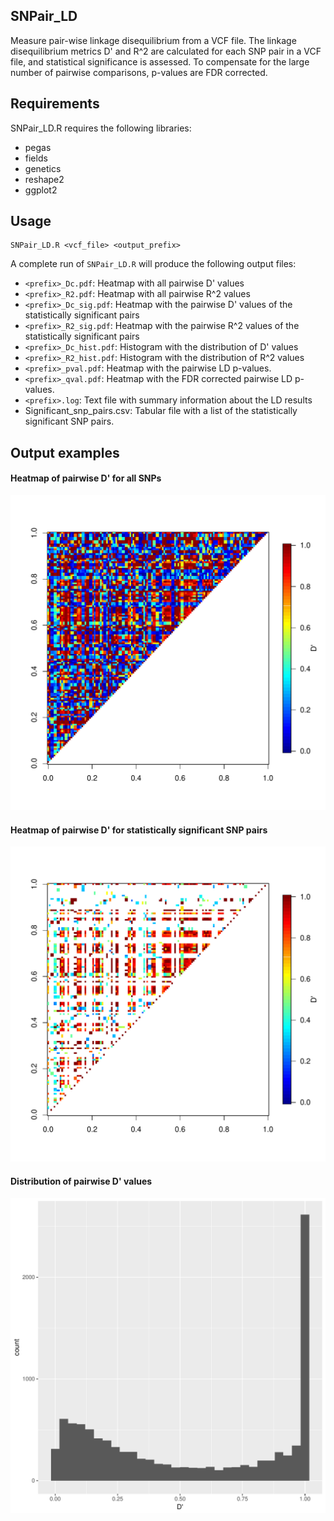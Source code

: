  
## SNPair_LD

Measure pair-wise linkage disequilibrium from a VCF file. The linkage disequilibrium metrics D' and R^2 are calculated for each SNP pair in a VCF file, and statistical significance is assessed. To compensate for the large number of pairwise comparisons, p-values are FDR corrected. 

## Requirements

SNPair_LD.R requires the following libraries:

- pegas
- fields
- genetics
- reshape2
- ggplot2

## Usage

```
SNPair_LD.R <vcf_file> <output_prefix>
```

A complete run of `SNPair_LD.R` will produce the following output files:

- `<prefix>_Dc.pdf`: Heatmap with all pairwise D' values
- `<prefix>_R2.pdf`: Heatmap with all pairwise R^2 values
- `<prefix>_Dc_sig.pdf`: Heatmap with the pairwise D' values of the statistically significant pairs
- `<prefix>_R2_sig.pdf`: Heatmap with the pairwise R^2 values of the statistically significant pairs
- `<prefix>_Dc_hist.pdf`: Histogram with the distribution of D' values
- `<prefix>_R2_hist.pdf`: Histogram with the distribution of R^2 values
- `<prefix>_pval.pdf`: Heatmap with the pairwise LD p-values.
- `<prefix>_qval.pdf`: Heatmap with the FDR corrected pairwise LD p-values.
- `<prefix>.log`: Text file with summary information about the LD results
- Significant_snp_pairs.csv: Tabular file with a list of the statistically significant SNP pairs.

## Output examples

#### Heatmap of pairwise D' for all SNPs

<img src="https://github.com/ODiogoSilva/SNPair_LD/raw/master/examples/teste_Dc.pdf">

#### Heatmap of pairwise D' for statistically significant SNP pairs

<img src="https://github.com/ODiogoSilva/SNPair_LD/raw/master/examples/teste_Dc_sig.pdf">

#### Distribution of pairwise D' values

<img src="https://github.com/ODiogoSilva/SNPair_LD/raw/master/examples/teste_Dc_hist.pdf">